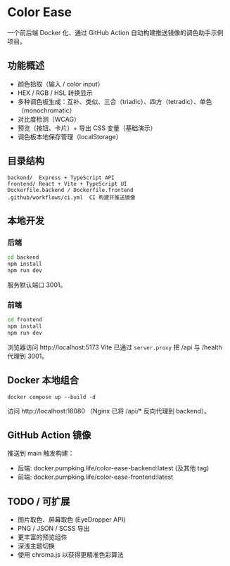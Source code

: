 # Color Ease

一个前后端 Docker 化、通过 GitHub Action 自动构建推送镜像的调色助手示例项目。

## 功能概述
- 颜色拾取（输入 / color input）
- HEX / RGB / HSL 转换显示
- 多种调色板生成：互补、类似、三合（triadic）、四方（tetradic）、单色（monochromatic）
- 对比度检测（WCAG）
- 预览（按钮、卡片）+ 导出 CSS 变量（基础演示）
- 调色板本地保存管理（localStorage）

## 目录结构
```
backend/  Express + TypeScript API
frontend/ React + Vite + TypeScript UI
Dockerfile.backend / Dockerfile.frontend
.github/workflows/ci.yml  CI 构建并推送镜像
```

## 本地开发
### 后端
```bash
cd backend
npm install
npm run dev
```
服务默认端口 3001。

### 前端
```bash
cd frontend
npm install
npm run dev
```
浏览器访问 http://localhost:5173
Vite 已通过 `server.proxy` 把 /api 与 /health 代理到 3001。

## Docker 本地组合
```
docker compose up --build -d
```
访问 http://localhost:18080 （Nginx 已将 /api/* 反向代理到 backend）。

## GitHub Action 镜像
推送到 main 触发构建：
- 后端: docker.pumpking.life/color-ease-backend:latest (及其他 tag)
- 前端: docker.pumpking.life/color-ease-frontend:latest

## TODO / 可扩展
- 图片取色、屏幕取色 (EyeDropper API)
- PNG / JSON / SCSS 导出
- 更丰富的预览组件
- 深浅主题切换
- 使用 chroma.js 以获得更精准色彩算法
```
